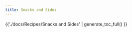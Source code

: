 ```yaml
---
title: Snacks and Sides
---
```


<div class="grid cards" markdown>

{{'./docs/Recipes/Snacks and Sides' | generate_toc_full() }}

</div>